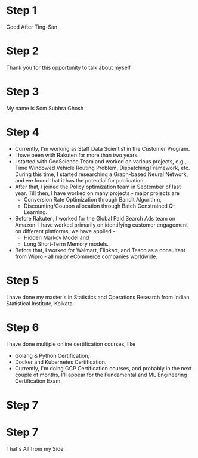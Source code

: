 # Step 1
Good After Ting-San

# Step 2
Thank you for this opportunity to talk about myself

# Step 3
My name is Som Subhra Ghosh

# Step 4
- Currently, I'm working as Staff Data Scientist in the Customer Program. 
- I have been with Rakuten for more than two years. 
- I started with GeoScience Team and worked on various projects, e.g., Time Windowed Vehicle Routing Problem, Dispatching Framework, etc. During this time, I started researching a Graph-based Neural Network, and we found that it has the potential for publication.
- After that, I joined the Policy optimization team in September of last year. Till then, I have worked on many projects - major projects are 
	- Conversion Rate Optimization through Bandit Algorithm, 
	- Discounting/Coupon allocation through Batch Constrained Q-Learning. 
- Before Rakuten, I worked for the Global Paid Search Ads team on Amazon. I have worked primarily on identifying customer engagement on different platforms; we have applied - 
	- Hidden Markov Model and 
	- Long Short-Term Memory models. 
- Before that, I worked for Walmart, Flipkart, and Tesco as a consultant from Wipro - all major eCommerce companies worldwide.

# Step 5
I have done my master's in Statistics and Operations Research from Indian Statistical Institute, Kolkata. 

# Step 6
I have done multiple online certification courses, like 
- Golang & Python Certification, 
- Docker and Kubernetes Certification. 
- Currently, I'm doing GCP Certification courses, and probably in the next couple of months, I'll appear for the Fundamental and ML Engineering Certification Exam.

# Step 7


# Step 7
That's All from my Side